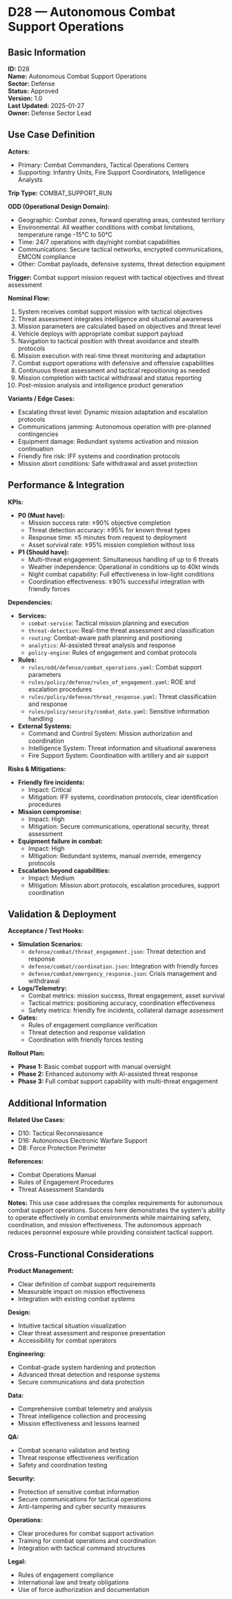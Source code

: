 # D28 — Autonomous Combat Support Operations

## Basic Information

**ID:** D28  
**Name:** Autonomous Combat Support Operations  
**Sector:** Defense  
**Status:** Approved  
**Version:** 1.0  
**Last Updated:** 2025-01-27  
**Owner:** Defense Sector Lead

## Use Case Definition

**Actors:**
- Primary: Combat Commanders, Tactical Operations Centers
- Supporting: Infantry Units, Fire Support Coordinators, Intelligence Analysts

**Trip Type:** COMBAT_SUPPORT_RUN

**ODD (Operational Design Domain):**
- Geographic: Combat zones, forward operating areas, contested territory
- Environmental: All weather conditions with combat limitations, temperature range -15°C to 50°C
- Time: 24/7 operations with day/night combat capabilities
- Communications: Secure tactical networks, encrypted communications, EMCON compliance
- Other: Combat payloads, defensive systems, threat detection equipment

**Trigger:**
Combat support mission request with tactical objectives and threat assessment

**Nominal Flow:**
1. System receives combat support mission with tactical objectives
2. Threat assessment integrates intelligence and situational awareness
3. Mission parameters are calculated based on objectives and threat level
4. Vehicle deploys with appropriate combat support payload
5. Navigation to tactical position with threat avoidance and stealth protocols
6. Mission execution with real-time threat monitoring and adaptation
7. Combat support operations with defensive and offensive capabilities
8. Continuous threat assessment and tactical repositioning as needed
9. Mission completion with tactical withdrawal and status reporting
10. Post-mission analysis and intelligence product generation

**Variants / Edge Cases:**
- Escalating threat level: Dynamic mission adaptation and escalation protocols
- Communications jamming: Autonomous operation with pre-planned contingencies
- Equipment damage: Redundant systems activation and mission continuation
- Friendly fire risk: IFF systems and coordination protocols
- Mission abort conditions: Safe withdrawal and asset protection

## Performance & Integration

**KPIs:**
- **P0 (Must have):**
  - Mission success rate: ≥90% objective completion
  - Threat detection accuracy: ≥95% for known threat types
  - Response time: ≤5 minutes from request to deployment
  - Asset survival rate: ≥95% mission completion without loss
- **P1 (Should have):**
  - Multi-threat engagement: Simultaneous handling of up to 6 threats
  - Weather independence: Operational in conditions up to 40kt winds
  - Night combat capability: Full effectiveness in low-light conditions
  - Coordination effectiveness: ≥90% successful integration with friendly forces

**Dependencies:**
- **Services:**
  - `combat-service`: Tactical mission planning and execution
  - `threat-detection`: Real-time threat assessment and classification
  - `routing`: Combat-aware path planning and positioning
  - `analytics`: AI-assisted threat analysis and response
  - `policy-engine`: Rules of engagement and combat protocols
- **Rules:**
  - `rules/odd/defense/combat_operations.yaml`: Combat support parameters
  - `rules/policy/defense/rules_of_engagement.yaml`: ROE and escalation procedures
  - `rules/policy/defense/threat_response.yaml`: Threat classification and response
  - `rules/policy/security/combat_data.yaml`: Sensitive information handling
- **External Systems:**
  - Command and Control System: Mission authorization and coordination
  - Intelligence System: Threat information and situational awareness
  - Fire Support System: Coordination with artillery and air support

**Risks & Mitigations:**
- **Friendly fire incidents:**
  - Impact: Critical
  - Mitigation: IFF systems, coordination protocols, clear identification procedures
- **Mission compromise:**
  - Impact: High
  - Mitigation: Secure communications, operational security, threat assessment
- **Equipment failure in combat:**
  - Impact: High
  - Mitigation: Redundant systems, manual override, emergency protocols
- **Escalation beyond capabilities:**
  - Impact: Medium
  - Mitigation: Mission abort protocols, escalation procedures, support coordination

## Validation & Deployment

**Acceptance / Test Hooks:**
- **Simulation Scenarios:**
  - `defense/combat/threat_engagement.json`: Threat detection and response
  - `defense/combat/coordination.json`: Integration with friendly forces
  - `defense/combat/emergency_response.json`: Crisis management and withdrawal
- **Logs/Telemetry:**
  - Combat metrics: mission success, threat engagement, asset survival
  - Tactical metrics: positioning accuracy, coordination effectiveness
  - Safety metrics: friendly fire incidents, collateral damage assessment
- **Gates:**
  - Rules of engagement compliance verification
  - Threat detection and response validation
  - Coordination with friendly forces testing

**Rollout Plan:**
- **Phase 1:** Basic combat support with manual oversight
- **Phase 2:** Enhanced autonomy with AI-assisted threat response
- **Phase 3:** Full combat support capability with multi-threat engagement

## Additional Information

**Related Use Cases:**
- D10: Tactical Reconnaissance
- D16: Autonomous Electronic Warfare Support
- D8: Force Protection Perimeter

**References:**
- Combat Operations Manual
- Rules of Engagement Procedures
- Threat Assessment Standards

**Notes:**
This use case addresses the complex requirements for autonomous combat support operations. Success here demonstrates the system's ability to operate effectively in combat environments while maintaining safety, coordination, and mission effectiveness. The autonomous approach reduces personnel exposure while providing consistent tactical support.

## Cross-Functional Considerations

**Product Management:**
- Clear definition of combat support requirements
- Measurable impact on mission effectiveness
- Integration with existing combat systems

**Design:**
- Intuitive tactical situation visualization
- Clear threat assessment and response presentation
- Accessibility for combat operators

**Engineering:**
- Combat-grade system hardening and protection
- Advanced threat detection and response systems
- Secure communications and data protection

**Data:**
- Comprehensive combat telemetry and analysis
- Threat intelligence collection and processing
- Mission effectiveness and lessons learned

**QA:**
- Combat scenario validation and testing
- Threat response effectiveness verification
- Safety and coordination testing

**Security:**
- Protection of sensitive combat information
- Secure communications for tactical operations
- Anti-tampering and cyber security measures

**Operations:**
- Clear procedures for combat support activation
- Training for combat operations and coordination
- Integration with tactical command structures

**Legal:**
- Rules of engagement compliance
- International law and treaty obligations
- Use of force authorization and documentation
